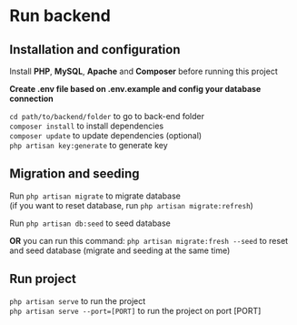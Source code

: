 # Run backend

## Installation and configuration

Install **PHP**, **MySQL**, **Apache** and **Composer** before running this project

**Create .env file based on .env.example and config your database connection**

`cd path/to/backend/folder` to go to back-end folder  
`composer install` to install dependencies  
`composer update` to update dependencies (optional)  
`php artisan key:generate` to generate key

## Migration and seeding 

Run `php artisan migrate` to migrate database  
(if you want to reset database, run `php artisan migrate:refresh`)

Run `php artisan db:seed` to seed database  

**OR** you can run this command: `php artisan migrate:fresh --seed` to reset and seed database (migrate and seeding at the same time)

## Run project

`php artisan serve` to run the project  
`php artisan serve --port=[PORT]` to run the project on port [PORT]
